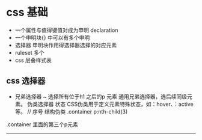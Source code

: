 # css 基础

- 一个属性与值得键值对成为申明 declaration
- 一个申明块{} 中可以有多个申明
- 选择器 申明块作用得选择器选择的对应元素
- ruleset 多个
- css 层叠样式表

## css 选择器
+ 兄弟选择器
~ 选择所有位于h1 之后的p 元素
  通用兄弟选择器，选后续同级元素。
伪类选择器 状态
CSS伪类用于定义元素特殊状态，如：hover、：active等。
// 序号
结构伪类
.container p:nth-child(3)

.container 里面的第三个p元素




---------------------------------------------------------------------------